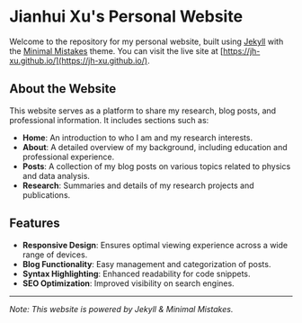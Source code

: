 # Jianhui Xu's Personal Website

Welcome to the repository for my personal website, built using [Jekyll](https://jekyllrb.com/) with the [Minimal Mistakes](https://mmistakes.github.io/minimal-mistakes/) theme. You can visit the live site at [https://jh-xu.github.io/](https://jh-xu.github.io/).

## About the Website

This website serves as a platform to share my research, blog posts, and professional information. It includes sections such as:

- **Home**: An introduction to who I am and my research interests.
- **About**: A detailed overview of my background, including education and professional experience.
- **Posts**: A collection of my blog posts on various topics related to physics and data analysis.
- **Research**: Summaries and details of my research projects and publications.

## Features

- **Responsive Design**: Ensures optimal viewing experience across a wide range of devices.
- **Blog Functionality**: Easy management and categorization of posts.
- **Syntax Highlighting**: Enhanced readability for code snippets.
- **SEO Optimization**: Improved visibility on search engines.

---
*Note: This website is powered by Jekyll & Minimal Mistakes.*